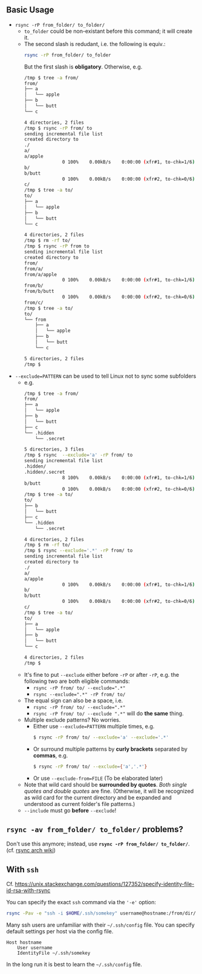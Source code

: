 ## Basic Usage
- `rsync -rP from_folder/ to_folder/`
    - `to_folder` could be non-existant before this command; it will create it.
    - The second slash is redudant, i.e. the following is equiv.:
      ```bash
      rsync -rP from_folder/ to_folder
      ```
      But the first slash is **obligatory**. Otherwise, e.g.
      ```bash
      /tmp $ tree -a from/
      from/
      ├── a
      │   └── apple
      ├── b
      │   └── butt
      └── c
      
      4 directories, 2 files
      /tmp $ rsync -rP from/ to
      sending incremental file list
      created directory to
      ./
      a/
      a/apple
                    0 100%    0.00kB/s    0:00:00 (xfr#1, to-chk=1/6)
      b/
      b/butt
                    0 100%    0.00kB/s    0:00:00 (xfr#2, to-chk=0/6)
      c/
      /tmp $ tree -a to/
      to/
      ├── a
      │   └── apple
      ├── b
      │   └── butt
      └── c
      
      4 directories, 2 files
      /tmp $ rm -rf to/
      /tmp $ rsync -rP from to
      sending incremental file list
      created directory to
      from/
      from/a/
      from/a/apple
                    0 100%    0.00kB/s    0:00:00 (xfr#1, to-chk=1/6)
      from/b/
      from/b/butt
                    0 100%    0.00kB/s    0:00:00 (xfr#2, to-chk=0/6)
      from/c/
      /tmp $ tree -a to/
      to/
      └── from
          ├── a
          │   └── apple
          ├── b
          │   └── butt
          └── c
      
      5 directories, 2 files
      /tmp $
      ```
- `--exclude=PATTERN` can be used to tell Linux not to sync some subfolders
    - e.g.
      ```bash
      /tmp $ tree -a from/
      from/
      ├── a
      │   └── apple
      ├── b
      │   └── butt
      ├── c
      └── .hidden
          └── .secret
      
      5 directories, 3 files
      /tmp $ rsync  --exclude='a' -rP from/ to
      sending incremental file list
      .hidden/
      .hidden/.secret
                    8 100%    0.00kB/s    0:00:00 (xfr#1, to-chk=1/6)
      b/butt
                    0 100%    0.00kB/s    0:00:00 (xfr#2, to-chk=0/6)
      /tmp $ tree -a to/
      to/
      ├── b
      │   └── butt
      ├── c
      └── .hidden
          └── .secret
      
      4 directories, 2 files
      /tmp $ rm -rf to/
      /tmp $ rsync --exclude='.*' -rP from/ to
      sending incremental file list
      created directory to
      ./
      a/
      a/apple
                    0 100%    0.00kB/s    0:00:00 (xfr#1, to-chk=1/6)
      b/
      b/butt
                    0 100%    0.00kB/s    0:00:00 (xfr#2, to-chk=0/6)
      c/
      /tmp $ tree -a to/
      to/
      ├── a
      │   └── apple
      ├── b
      │   └── butt
      └── c
      
      4 directories, 2 files
      /tmp $
      ```
    - It's fine to put `--exclude` either before `-rP` or after `-rP`, e.g.
      the following two are both eligible commands:
        - `rsync -rP from/ to/ --exclude=".*"`
        - `rsync --exclude=".*" -rP from/ to/`
    - The equal sign can also be a space, i.e.
        - `rsync -rP from/ to/ --exclude=".*"`
        - `rsync -rP from/ to/ --exclude ".*"`
      will do **the same** thing.
    - Multiple exclude patterns? No worries.
        - Either use `--exclude=PATTERN` multiple times, e.g.
          ```bash
          $ rsync -rP from/ to/ --exclude='a' --exclude='.*'
          ```
        - Or surround multiple patterns by **curly brackets**
          separated by **commas**, e.g.
          ```bash
          $ rsync -rP from/ to/ --exclude={'a','.*'}
          ```
        - Or use `--exclude-from=FILE` (To be elaborated later)
    - Note that wild card should be **surrounded by quotes**.
      _Both single quotes and double quotes_ are fine. (Otherwise, it will
      be recognized as wild card for the current directory and be expanded
      and understood as current folder's file patterns.)
    - `--include` must go **before** `--exclude`!


## `rsync -av from_folder/ to_folder/` problems?
Don't use this anymore; instead, use **`rsync -rP from_folder/ to_folder/`**. (cf. [rsync arch wiki](https://wiki.archlinux.org/index.php/Rsync))


## With `ssh`
Cf. <https://unix.stackexchange.com/questions/127352/specify-identity-file-id-rsa-with-rsync>

You can specify the exact `ssh` command via the `'-e'` option:

```bash
rsync -Pav -e "ssh -i $HOME/.ssh/somekey" username@hostname:/from/dir/ /to/dir/
```
Many ssh users are unfamiliar with their `~/.ssh/config` file. You can specify default settings per host via the config file.
```
Host hostname
    User username
    IdentityFile ~/.ssh/somekey
```
In the long run it is best to learn the `~/.ssh/config` file.
